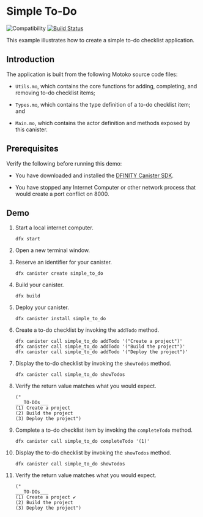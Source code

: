 # Simple To-Do

![Compatibility](https://img.shields.io/badge/compatibility-0.6.20-blue) [![Build Status](https://github.com/dfinity/examples/workflows/motoko-simple-to-do-example/badge.svg)](https://github.com/dfinity/examples/actions?query=workflow%3Amotoko-simple-to-do-example)

This example illustrates how to create a simple to-do checklist application.

## Introduction

The application is built from the following Motoko source code files:

*  `Utils.mo`, which contains the core functions for adding, completing, and
   removing to-do checklist items;

*  `Types.mo`, which contains the type definition of a to-do checklist item;
   and

*  `Main.mo`, which contains the actor definition and methods exposed by this
   canister.

## Prerequisites

Verify the following before running this demo:

*  You have downloaded and installed the [DFINITY Canister
   SDK](https://sdk.dfinity.org).

*  You have stopped any Internet Computer or other network process that would
   create a port conflict on 8000.

## Demo

1. Start a local internet computer.

   ```text
   dfx start
   ```

1. Open a new terminal window.

1. Reserve an identifier for your canister.

   ```text
   dfx canister create simple_to_do
   ```

1. Build your canister.

   ```text
   dfx build
   ```

1. Deploy your canister.

   ```text
   dfx canister install simple_to_do
   ```

1. Create a to-do checklist by invoking the `addTodo` method.

   ```text
   dfx canister call simple_to_do addTodo '("Create a project")'
   dfx canister call simple_to_do addTodo '("Build the project")'
   dfx canister call simple_to_do addTodo '("Deploy the project")'
   ```

1. Display the to-do checklist by invoking the `showTodos` method.

   ```text
   dfx canister call simple_to_do showTodos
   ```

1. Verify the return value matches what you would expect.

   ```text
   ("
   ___TO-DOs___
   (1) Create a project
   (2) Build the project
   (3) Deploy the project")
   ```

1. Complete a to-do checklist item by invoking the `completeTodo` method.

   ```text
   dfx canister call simple_to_do completeTodo '(1)'
   ```

1. Display the to-do checklist by invoking the `showTodos` method.

   ```text
   dfx canister call simple_to_do showTodos
   ```

1. Verify the return value matches what you would expect.

   ```text
   ("
   ___TO-DOs___
   (1) Create a project ✔
   (2) Build the project
   (3) Deploy the project")
   ```

